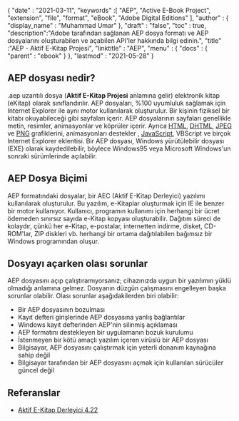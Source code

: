 {
  "date" : "2021-03-11",
  "keywords" :[ "AEP", "Active E-Book Project", "extension", "file", "format", "eBook", "Adobe Digital Editions" ],
  "author" : {
    "display_name" : "Muhammad Umar"
},
  "draft" : "false",
  "toc" : true,
  "description":"Adobe tarafından sağlanan AEP dosya formatı ve AEP dosyalarını oluşturabilen ve açabilen API'ler hakkında bilgi edinin.",
  "title" :"AEP - Aktif E-Kitap Projesi",
  "linktitle" : "AEP",
  "menu" : {
    "docs" : {
      "parent" : "ebook"
}
},
  "lastmod" : "2021-05-28"
}

## AEP dosyası nedir? ##

.aep uzantılı dosya (**Aktif E-Kitap Projesi** anlamına gelir) elektronik kitap (eKitap) olarak sınıflandırılır. AEP dosyaları, %100 uyumluluk sağlamak için Internet Explorer ile aynı motor kullanılarak oluşturulur. Bir kişinin fiziksel bir kitabı okuyabileceği gibi sayfaları içerir. AEP dosyalarının sayfaları genellikle metin, resimler, animasyonlar ve köprüler içerir. Ayrıca [HTML](/tr/web/html/), [DHTML](/tr/web/dhtml/), [JPEG](/tr/image/jpeg/) ve [PNG](/tr/image/png/) grafiklerini, animasyonları destekler , [JavaScript](/tr/web/js/), VBScript ve birçok Internet Explorer eklentisi. Bir AEP dosyası, Windows yürütülebilir dosyası (EXE) olarak kaydedilebilir, böylece Windows95 veya Microsoft Windows'un sonraki sürümlerinde açılabilir.
 


## AEP Dosya Biçimi ##

AEP formatındaki dosyalar, bir AEC (Aktif E-Kitap Derleyici) yazılımı kullanılarak oluşturulur. Bu yazılım, e-Kitaplar oluşturmak için IE ile benzer bir motor kullanıyor. Kullanıcı, programın kullanımı için herhangi bir ücret ödemeden sınırsız sayıda e-Kitap kopyası oluşturabilir. Dağıtım süreci de kolaydır, çünkü her e-Kitap, e-postalar, internetten indirme, disket, CD-ROM'lar, ZIP diskleri vb. herhangi bir ortama dağıtılabilen bağımsız bir Windows programından oluşur.

## Dosyayı açarken olası sorunlar

AEP dosyasını açıp çalıştıramıyorsanız; cihazınızda uygun bir yazılımın yüklü olmadığı anlamına gelmez. Dosyanın düzgün çalışmasını engelleyen başka sorunlar olabilir. Olası sorunlar aşağıdakilerden biri olabilir:

- Bir AEP dosyasının bozulması
- Kayıt defteri girişlerinde AEP dosyasına yanlış bağlantılar
- Windows kayıt defterinden AEP'nin silinmiş açıklaması
- AEP formatını destekleyen bir uygulamanın bozuk kurulumu
- İstenmeyen bir kötü amaçlı yazılım içeren virüslü bir AEP dosyası
- Bilgisayar, AEP dosyasını çalıştırmak için yeterli donanım kaynağına sahip değil
- Bilgisayar tarafından bir AEP dosyasını açmak için kullanılan sürücüler güncel değil

## Referanslar

* [Aktif E-Kitap Derleyici 4.22](https://activ-e-book-compiler.software.informer.com/)


